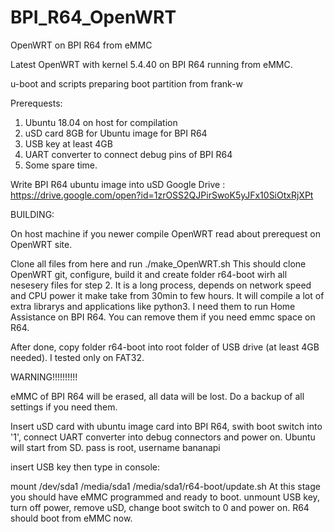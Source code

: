 # BPI_R64_OpenWRT
OpenWRT on BPI R64 from eMMC

Latest OpenWRT with kernel 5.4.40 on BPI R64 running from eMMC. 

u-boot and scripts preparing boot partition from frank-w

Prerequests:
1. Ubuntu 18.04 on host for compilation
2. uSD card 8GB for Ubuntu image for BPI R64
3. USB key at least 4GB
4. UART converter to connect debug pins of BPI R64
5. Some spare time. 

Write BPI R64 ubuntu image into uSD
Google Drive : https://drive.google.com/open?id=1zrOSS2QJPirSwoK5yJFx10SiOtxRjXPt


BUILDING:

On host machine if you newer compile OpenWRT read about prerequest on OpenWRT site. 

Clone all files from here and run 
./make_OpenWRT.sh
This should clone OpenWRT git, configure, build it and create folder r64-boot wirh all nesesery files for step 2. 
It is a long process, depends on network speed and CPU power it make take from 30min to few hours. 
It will compile a lot of extra librarys and applications like python3. I need them to run Home Assistance on BPI R64. You can remove them if you need emmc space on R64. 

After done, copy folder r64-boot into root folder of USB drive (at least 4GB needed). I tested only on FAT32.  


WARNING!!!!!!!!!!

eMMC of BPI R64 will be erased, all data will be lost. Do a backup of all settings if you need them. 

Insert uSD card with ubuntu image card into BPI R64, swith boot switch into '1', connect UART converter into debug connectors and power on. Ubuntu will start from SD.
pass is root, username bananapi

insert USB key then type in console:

mount /dev/sda1 /media/sda1
/media/sda1/r64-boot/update.sh
At this stage you should have eMMC programmed and ready to boot. 
unmount USB key, turn off power, remove uSD, change boot switch to 0 and power on. 
R64 should boot from eMMC now.
